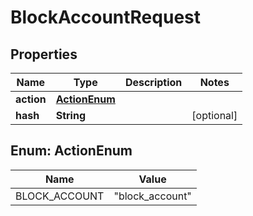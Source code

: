 

# BlockAccountRequest

## Properties

Name | Type | Description | Notes
------------ | ------------- | ------------- | -------------
**action** | [**ActionEnum**](#ActionEnum) |  | 
**hash** | **String** |  |  [optional]



## Enum: ActionEnum

Name | Value
---- | -----
BLOCK_ACCOUNT | &quot;block_account&quot;



